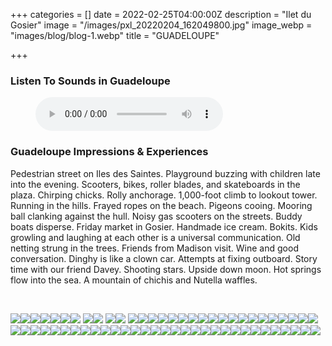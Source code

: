 +++
categories = []
date = 2022-02-25T04:00:00Z
description = "Ilet du Gosier"
image = "/images/pxl_20220204_162049800.jpg"
image_webp = "images/blog/blog-1.webp"
title = "GUADELOUPE"

+++
<p> <p>

### Listen To Sounds in Guadeloupe

<figure> <figcaption></figcaption> <audio controls src="/images/guadeloupe-audio-project-for-blog-mixdown.mp3"> Your browser does not support the <code>audio</code> element. </audio> </figure> <p>

### Guadeloupe Impressions & Experiences

<span class="impressions">Pedestrian street on Iles des Saintes. Playground buzzing with children late into the evening. Scooters, bikes, roller blades, and skateboards in the plaza. Chirping chicks. Rolly anchorage. 1,000-foot climb to lookout tower. Running in the hills. Frayed ropes on the beach. Pigeons cooing. Mooring ball clanking against the hull. Noisy gas scooters on the streets. Buddy boats disperse. Friday market in Gosier. Handmade ice cream. Bokits. Kids growling and laughing at each other is a universal communication. Old netting strung in the trees. Friends from Madison visit. Wine and good conversation. Dinghy is like a clown car. Attempts at fixing outboard. Story time with our friend Davey. Shooting stars. Upside down moon. Hot springs flow into the sea. A mountain of chichis and Nutella waffles.</span>

<br>

![](/images/20220218_094031.jpg)![](/images/img_0493.jpg)![](/images/img_1114.jpg)![](/images/img_1164.jpg)![](/images/img_1256.jpg)![](/images/img_1296.jpg)![](/images/pxl_20220125_152331221.jpg)  ![](/images/img_0523.jpg)![](/images/pxl_20220204_211346979.jpg)  ![](/images/img_1143.jpg)![](/images/pxl_20220220_175223372.jpg)  ![](/images/img_1232.jpg)![](/images/img_1245.jpg)![](/images/img_1215.jpg)![](/images/pxl_20220125_134748576.jpg)![](/images/pxl_20220125_142243274.jpg)![](/images/img_1322.jpg)![](/images/img_1188.jpg)![](/images/pxl_20220220_165819000.jpg)![](/images/img_1287.jpg)![](/images/img_1123.jpg)![](/images/pxl_20220204_154951703.jpg)![](/images/img_1266.jpg)![](/images/img_1274.jpg)![](/images/img_1213.jpg)![](/images/pxl_20220220_180912181.jpg)![](/images/pxl_20220220_184852485.jpg)![](/images/img_1116.jpg)![](/images/pxl_20220220_184942058.jpg)![](/images/pxl_20220211_184950998.jpg)![](/images/pxl_20220220_164449360.jpg)![](/images/pxl_20220125_144609088.jpg)![](/images/pxl_20220209_201259344.jpg)![](/images/pxl_20220208_141715559-2.jpg)![](/images/img_1334.jpg)![](/images/img_0913.jpg)![](/images/pxl_20220220_173344615.jpg)![](/images/pxl_20220204_162226068.jpg)![](/images/img_1183.jpg)![](/images/pxl_20220204_211333665.jpg)![](/images/pxl_20220209_134254232.jpg)![](/images/pxl_20220131_221647651.jpg)![](/images/img_1154.jpg)![](/images/img_0645.jpg)![](/images/pxl_20220130_145641220.jpg)![](/images/pxl_20220204_162116060.jpg)![](/images/img_1139.jpg)![](/images/pxl_20220210_125603244.jpg)![](/images/pxl_20220205_220016506.jpg)![](/images/pxl_20220205_145249784.jpg)![](/images/pxl_20220125_152526012.jpg)![](/images/pxl_20220125_135600431.jpg)![](/images/img_1148.jpg)![](/images/pxl_20220219_203347073.jpg)![](/images/pxl_20220214_224122584.jpg)![](/images/pxl_20220211_190752109.jpg)![](/images/pxl_20220218_131432804.jpg)![](/images/pxl_20220209_134233186.jpg)![](/images/pxl_20220201_123856522.jpg)![](/images/pxl_20220125_163346992.jpg)![](/images/img_1125.jpg)